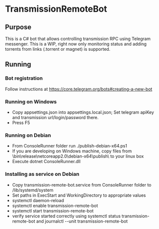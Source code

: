 # TransmissionRemoteBot
## Purpose
This is a C# bot that allows controlling transmission RPC using Telegram messenger. This is a WIP, right now only monitoring status and adding torrents from links (.torrent or magnet) is supported.
## Running
### Bot registration
Follow instructions at https://core.telegram.org/bots#creating-a-new-bot
### Running on Windows
* Copy appsettings.json into appsettings.local.json; Set telegram apiKey and transmission url/login/password there.
* Press F5
### Running on Debian
* From ConsoleRunner folder run ./publish-debian-x64.ps1
* If you are developing on Windows machine, copy files from \bin\release\netcoreapp2.0\debian-x64\publish\ to your linux box
* Execute dotnet ConsoleRunner.dll
### Installing as service on Debian
* Copy transmission-remote-bot.service from ConsoleRunner folder to /lib/systemd/system
* Set paths in ExecStart and WorkingDirectory to appropriate values
* systemctl daemon-reload
* systemctl enable transmission-remote-bot
* systemctl start transmission-remote-bot
* verify service started correctly using systemctl status transmission-remote-bot and journalctl --unit transmission-remote-bot

